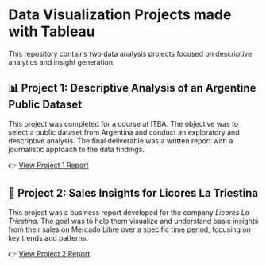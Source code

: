 # Data Visualization Projects made with Tableau

This repository contains two data analysis projects focused on descriptive analytics and insight generation.

## 📊 Project 1: Descriptive Analysis of an Argentine Public Dataset

This project was completed for a course at ITBA. The objective was to select a public dataset from Argentina and conduct an exploratory and descriptive analysis. The final deliverable was a written report with a journalistic approach to the data findings.

👉 [View Project 1 Report](https://public.tableau.com/app/profile/paula.gonzalez4770/viz/TrabajoFinal-ProyectoI_16690754280890/Dashboard2)

## 🧾 Project 2: Sales Insights for Licores La Triestina

This project was a business report developed for the company *Licores La Triestina*. The goal was to help them visualize and understand basic insights from their sales on Mercado Libre over a specific time period, focusing on key trends and patterns.

👉 [View Project 2 Report](https://public.tableau.com/app/profile/paula.gonzalez4770/viz/LaTriestina-ActividaddeMercadoLibre/Informe)
